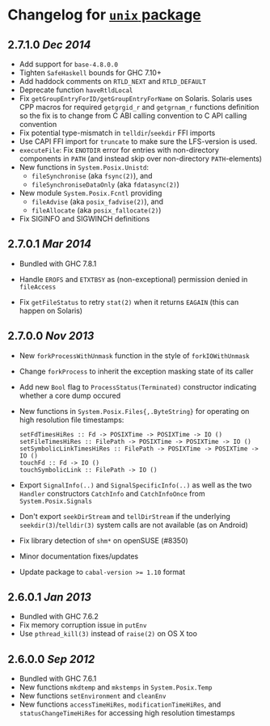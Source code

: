 # Changelog for [`unix` package](http://hackage.haskell.org/package/unix)

## 2.7.1.0  *Dec 2014*

  * Add support for `base-4.8.0.0`
  * Tighten `SafeHaskell` bounds for GHC 7.10+
  * Add haddock comments on `RTLD_NEXT` and `RTLD_DEFAULT`
  * Deprecate function `haveRtldLocal`
  * Fix `getGroupEntryForID/getGroupEntryForName` on Solaris. Solaris uses
    CPP macros for required `getgrgid_r` and `getgrnam_r` functions definition
    so the fix is to change from C ABI calling convention to C API calling
    convention
  * Fix potential type-mismatch in `telldir`/`seekdir` FFI imports
  * Use CAPI FFI import for `truncate` to make sure the LFS-version is used.
  * `executeFile`: Fix `ENOTDIR` error for entries with non-directory
    components in `PATH` (and instead skip over non-directory `PATH`-elements)
  * New functions in `System.Posix.Unistd`:
     - `fileSynchronise` (aka `fsync(2)`), and
     - `fileSynchroniseDataOnly` (aka `fdatasync(2)`)
  * New module `System.Posix.Fcntl` providing
     - `fileAdvise` (aka `posix_fadvise(2)`), and
     - `fileAllocate` (aka `posix_fallocate(2)`)
  * Fix SIGINFO and SIGWINCH definitions

## 2.7.0.1  *Mar 2014*

  * Bundled with GHC 7.8.1

  * Handle `EROFS` and `ETXTBSY` as (non-exceptional) permission denied in
    `fileAccess`

  * Fix `getFileStatus` to retry `stat(2)` when it returns `EAGAIN`
    (this can happen on Solaris)

## 2.7.0.0  *Nov 2013*

  * New `forkProcessWithUnmask` function in the style of `forkIOWithUnmask`

  * Change `forkProcess` to inherit the exception masking state of its caller

  * Add new `Bool` flag to `ProcessStatus(Terminated)` constructor
    indicating whether a core dump occured

  * New functions in `System.Posix.Files{,.ByteString}` for operating
    on high resolution file timestamps:

        setFdTimesHiRes :: Fd -> POSIXTime -> POSIXTime -> IO ()
        setFileTimesHiRes :: FilePath -> POSIXTime -> POSIXTime -> IO ()
        setSymbolicLinkTimesHiRes :: FilePath -> POSIXTime -> POSIXTime -> IO ()
        touchFd :: Fd -> IO ()
        touchSymbolicLink :: FilePath -> IO ()

  * Export `SignalInfo(..)` and `SignalSpecificInfo(..)` as well as
    the two `Handler` constructors `CatchInfo` and `CatchInfoOnce`
    from `System.Posix.Signals`

  * Don't export `seekDirStream` and `tellDirStream` if the underlying
    `seekdir(3)`/`telldir(3)` system calls are not available (as on Android)

  * Fix library detection of `shm*` on openSUSE (#8350)

  * Minor documentation fixes/updates

  * Update package to `cabal-version >= 1.10` format

## 2.6.0.1  *Jan 2013*

  * Bundled with GHC 7.6.2
  * Fix memory corruption issue in `putEnv`
  * Use `pthread_kill(3)` instead of `raise(2)` on OS X too

## 2.6.0.0  *Sep 2012*

  * Bundled with GHC 7.6.1
  * New functions `mkdtemp` and `mkstemps` in `System.Posix.Temp`
  * New functions `setEnvironment` and `cleanEnv`
  * New functions `accessTimeHiRes`, `modificationTimeHiRes`, and
    `statusChangeTimeHiRes` for accessing high resolution timestamps
